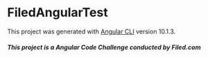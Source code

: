 # FiledAngularTest

This project was generated with [Angular CLI](https://github.com/angular/angular-cli) version 10.1.3.

##### This project is a Angular Code Challenge conducted by Filed.com

